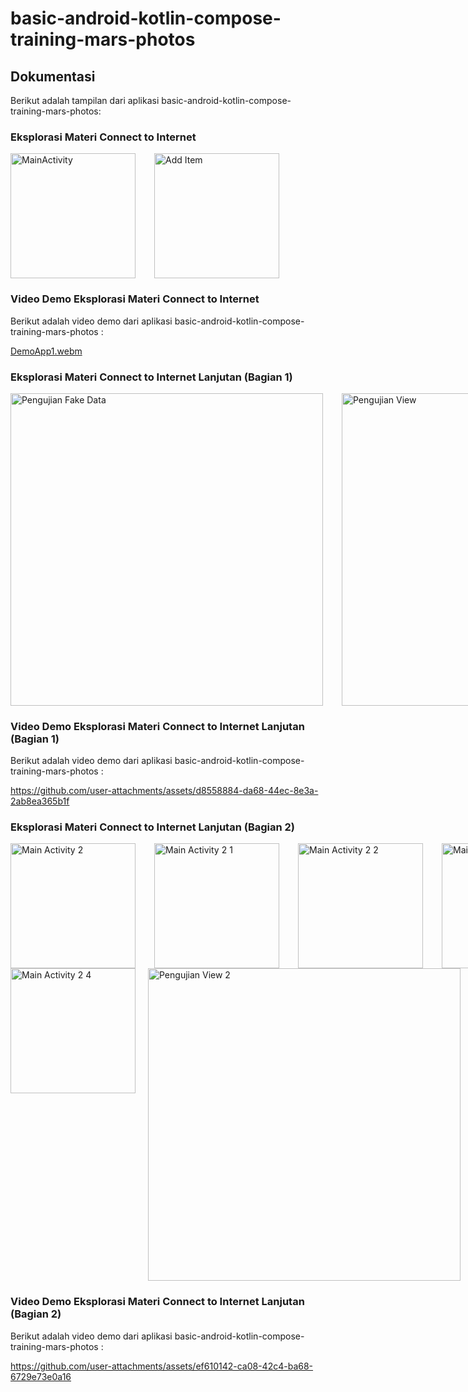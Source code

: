 # basic-android-kotlin-compose-training-mars-photos

## Dokumentasi
Berikut adalah tampilan dari aplikasi basic-android-kotlin-compose-training-mars-photos:
###  Eksplorasi Materi Connect to Internet

<div style="display: flex; gap: 30px;">
  <img src="https://github.com/user-attachments/assets/218e3de2-e765-47bb-ba8e-bf08d342d0f6" alt="MainActivity" width="200" />
  <img src="https://github.com/user-attachments/assets/13fb606f-8567-4996-a8d2-77a936156799" alt="Add Item" width="200" />
</div>

### Video Demo  Eksplorasi Materi Connect to Internet
Berikut adalah video demo dari aplikasi basic-android-kotlin-compose-training-mars-photos :

[DemoApp1.webm](https://github.com/user-attachments/assets/0aebd329-aeed-4c7b-ae26-6faafaba4004)

###  Eksplorasi Materi Connect to Internet Lanjutan (Bagian 1)

<div style="display: flex; gap: 30px;">
  <img src="https://github.com/user-attachments/assets/81ffc3f4-e914-4988-bab5-42b5339227ee" alt="Pengujian Fake Data" width="500" />
  <img src="https://github.com/user-attachments/assets/444a39d7-708c-41fa-9c87-fa509692c678" alt="Pengujian View" width="500" />
</div>

### Video Demo  Eksplorasi Materi Connect to Internet Lanjutan (Bagian 1)
Berikut adalah video demo dari aplikasi basic-android-kotlin-compose-training-mars-photos :

https://github.com/user-attachments/assets/d8558884-da68-44ec-8e3a-2ab8ea365b1f


###  Eksplorasi Materi Connect to Internet Lanjutan (Bagian 2)

<div style="display: flex; gap: 30px;">
  <img src="https://github.com/user-attachments/assets/d1b00c52-bca1-4ad3-b7fd-f4ea705d5b20" alt="Main Activity 2" width="200" />
  <img src="https://github.com/user-attachments/assets/f34d6167-e62d-45c5-8199-b25bf7b3386a" alt="Main Activity 2 1" width="200" />
  <img src="https://github.com/user-attachments/assets/2bbeedfc-2e9a-4d58-a09a-a595a94c948a" alt="Main Activity 2 2" width="200" />
  <img src="https://github.com/user-attachments/assets/e150593d-2b0b-4b6a-a7d5-2f9523b2b896" alt="Main Activity 2 3" width="200" />
</div>
<div style="display: flex; gap:20px;">
  <img src="https://github.com/user-attachments/assets/1a02c784-b91c-444b-8438-29b6a8fe837e" alt="Main Activity 2 4" width="200" />
  <img src="https://github.com/user-attachments/assets/64c27021-0654-4fbc-a779-e8c8c98ed4f4" alt="Pengujian View 2" width="500" />
</div>



### Video Demo  Eksplorasi Materi Connect to Internet Lanjutan (Bagian 2)
Berikut adalah video demo dari aplikasi basic-android-kotlin-compose-training-mars-photos :


https://github.com/user-attachments/assets/ef610142-ca08-42c4-ba68-6729e73e0a16


